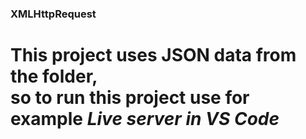 ### XMLHttpRequest

# This project uses JSON data from the folder, <br>so to run this project use for example *Live server in VS Code*
